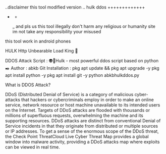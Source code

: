 ..disclaimer this tool modified version 
.. hulk ddos
+++++++++++++
  +      +
      _
     and pls us this tool illegally
don't harm any religious or humanity site
 im not take any responsibility your misused

this tool work in
android phones

HULK
Http Unbearable Load King 👑

  

DDOS Attack Script :
👽👾Hulk - most powerful ddos script based on python
✒️ Author :  abkb 
Git Installation :
pkg apt update && pkg apt upgrade -y
pkg apt install python -y
pkg apt install git -y
python abkbhulkddos.py

What is DDOS Attack?


DDoS (Distributed Denial of Service) is a category of malicious cyber-attacks that hackers or cybercriminals employ in order to make an online service, network resource or host machine unavailable to its intended users on the Internet. Targets of DDoS attacks are flooded with thousands or millions of superfluous requests, overwhelming the machine and its supporting resources. DDoS attacks are distinct from conventional Denial of Service incidents in that they originate from distributed or multiple sources or IP addresses. To get a sense of the enormous scope of the DDoS threat, the Check Point ThreatCloud Live Cyber Threat Map provides a global window into malware activity, providing a DDoS attacks map where exploits can be viewed in real time.

